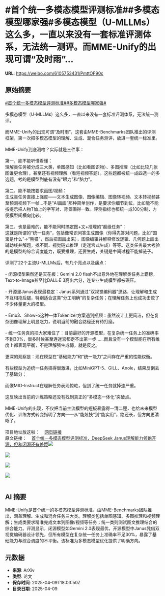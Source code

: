 # #首个统一多模态模型评测标准##多模态模型哪家强#多模态模型（U-MLLMs）这么多，一直以来没有一套标准评测体系，无法统一测评。而MME-Unify的出现可谓“及时雨”...

**URL**: https://weibo.com/6105753431/PmttOF90c

## 原始摘要

<a href="https://m.weibo.cn/search?containerid=231522type%3D1%26t%3D10%26q%3D%23%E9%A6%96%E4%B8%AA%E7%BB%9F%E4%B8%80%E5%A4%9A%E6%A8%A1%E6%80%81%E6%A8%A1%E5%9E%8B%E8%AF%84%E6%B5%8B%E6%A0%87%E5%87%86%23&amp;extparam=%23%E9%A6%96%E4%B8%AA%E7%BB%9F%E4%B8%80%E5%A4%9A%E6%A8%A1%E6%80%81%E6%A8%A1%E5%9E%8B%E8%AF%84%E6%B5%8B%E6%A0%87%E5%87%86%23" data-hide=""><span class="surl-text">#首个统一多模态模型评测标准#</span></a><a href="https://m.weibo.cn/search?containerid=231522type%3D1%26t%3D10%26q%3D%23%E5%A4%9A%E6%A8%A1%E6%80%81%E6%A8%A1%E5%9E%8B%E5%93%AA%E5%AE%B6%E5%BC%BA%23&amp;extparam=%23%E5%A4%9A%E6%A8%A1%E6%80%81%E6%A8%A1%E5%9E%8B%E5%93%AA%E5%AE%B6%E5%BC%BA%23" data-hide=""><span class="surl-text">#多模态模型哪家强#</span></a><br><br>多模态模型（U-MLLMs）这么多，一直以来没有一套标准评测体系，无法统一测评。<br><br>而MME-Unify的出现可谓“及时雨”，这套由MME-Benchmarks团队推出的评测框架，第一次把多模态模型的理解、生成、混合任务测评，放进一套统一标准里。<br><br>MME-Unify到底测啥？实际就是三件事：<br><br>第一，能不能听懂看懂：  <br>理解类任务被分成三大类，单图感知（比如看图识物）、多图推理（比如比较几张图谁更合理），甚至还有视频理解（看短视频答题）。这些题都被统一成四选一的多选题，考的是模型到底有没有“眼力”和“脑力”。<br><br>第二，能不能按要求画图/视频：  <br>生成类任务直接上强度——文本生成图像、图像编辑、图像转视频、文本转视频甚至预测视频下一帧…不是“AI画画”那种简单创作，是要求你细节到位，比如能不能按提示把人物T恤上的字写对、背景画得一致。评测指标也都统一成100分制，方便模型间横向比较。<br><br>第三，也是最难的，能不能同时搞定图+文+推理的“超级任务”：  <br>这就是所谓的“统一任务”，包括像常识问答生成图像（你得先答对问题，比如“国宝是什么”→“熊猫”，然后把图画出来），图像编辑并解释修改逻辑、几何题上画出辅助线并解题，找不同、视觉链式推理（走迷宫式生成）等等。这类任务最大考验的是模型的综合调度能力，既要推理，还要生成，关键是中间过程不能掉链子。<br><br>评测了22个主流U-MLLMs后，有几个亮点以及痛点：<br><br>- 闭源模型果然还是天花板：Gemini 2.0 flash不出意外地在理解类任务上霸榜，Text-to-Image甚至比DALL·E 3高出六分，连专业生成模型都被碾压。<br><br>- 开源里Janus表现最稳定：Janus系列通过“双视觉编码器”思路，让理解和生成不互相拖后腿，特别适合这类“分工明确”的复杂任务；在理解任务上也成功击败了不少体量更大的模型。<br><br>- Emu3、Show-o这种一体Tokenizer方案遇到瓶颈：虽然设计上更简洁，但在复杂图像理解上明显吃力，说明当前的融合路径还有待打磨。<br><br>- 统一任务真的把大家难住了：目前最好的开源模型，在复杂统一任务上的准确率不到30%，很多时候甚至连迷宫都走不出第一步……而且没有一个模型能在所有维度上都表现平衡，不是理解强生成弱，就是反之。<br><br>更深的观察是：现在模型在“基础能力”和“统一能力”之间存在严重的性能权衡。<br><br>有些模型为追统一任务搞得很激进，比如MiniGPT-5、GILL、Anole，结果反倒丢了基础分；<br><br>而像MIO-Instruct在理解任务表现惊艳，但到了统一任务就掉速严重。<br><br>这反映出当前的训练策略还没有找到真正的“多模态一体化”突破点。<br><br>MME-Unify的出现，不仅把当前主流模型的短板暴露得一清二楚，也给未来模型优化、训练方式转变指明了方向——从“能炫技”到“能实用”，路还长，但方向更清晰了。<br><br>项目地址放这啦：<a href="https://weibo.cn/sinaurl?u=https%3A%2F%2Fmme-unify.github.io" data-hide=""><span class="url-icon"><img style="width: 1rem;height: 1rem" src="https://h5.sinaimg.cn/upload/2015/09/25/3/timeline_card_small_web_default.png" referrerpolicy="no-referrer"></span><span class="surl-text">网页链接</span></a><br>原文链接：<a href="https://weibo.cn/sinaurl?u=https%3A%2F%2Fmp.weixin.qq.com%2Fs%2FFDFFEn3FjpImdNIWfyg3jw" data-hide=""><span class="url-icon"><img style="width: 1rem;height: 1rem" src="https://h5.sinaimg.cn/upload/2015/09/25/3/timeline_card_small_web_default.png" referrerpolicy="no-referrer"></span><span class="surl-text">首个统一多模态模型评测标准，DeepSeek Janus理解能力领跑开源，但和闭源还有差距</span></a><img style="" src="https://tvax4.sinaimg.cn/large/006Fd7o3gy1i0anx4xud5j30zk0k8wyw.jpg" referrerpolicy="no-referrer"><br><br><img style="" src="https://tvax4.sinaimg.cn/large/006Fd7o3gy1i0anx61339j30x80yaart.jpg" referrerpolicy="no-referrer"><br><br><img style="" src="https://tvax4.sinaimg.cn/large/006Fd7o3gy1i0anx7xtvzj30ys0zk1kx.jpg" referrerpolicy="no-referrer"><br><br><img style="" src="https://tvax1.sinaimg.cn/large/006Fd7o3gy1i0anx96v1ej30zk0tvx3l.jpg" referrerpolicy="no-referrer"><br><br>

## AI 摘要

MME-Unify是首个统一的多模态模型评测标准，由MME-Benchmarks团队推出，涵盖理解、生成和混合任务三大类。理解类包括单图感知、多图推理和视频理解；生成类要求精准完成文本到图像/视频等任务；统一类则测试图文推理结合的综合能力。评测显示，闭源模型如Gemini 2.0表现最优，开源模型中Janus凭借双视觉编码器设计领先，但所有模型在复杂统一任务上准确率不足30%，暴露了基础能力与综合调度的不平衡。该标准为多模态模型优化提供了明确方向。

## 元数据

- **来源**: ArXiv
- **类型**: 论文
- **保存时间**: 2025-04-09T18:03:50Z
- **目录日期**: 2025-04-09
